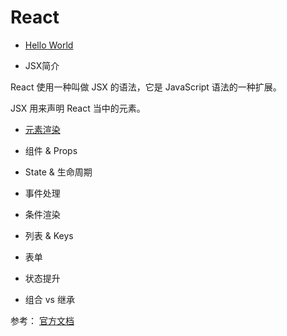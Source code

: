 # React

* [Hello World](https://codepen.io/magicmai/pen/gWZrMM)

* JSX简介

React 使用一种叫做 JSX 的语法，它是 JavaScript 语法的一种扩展。

JSX 用来声明 React 当中的元素。


* [元素渲染](https://codepen.io/magicmai/pen/eRYPEx?editors=1010)

* 组件 & Props

* State & 生命周期

* 事件处理

* 条件渲染

* 列表 & Keys

* 表单

* 状态提升

* 组合 vs 继承

参考：
[官方文档](https://discountry.github.io/react/docs/hello-world.html)
